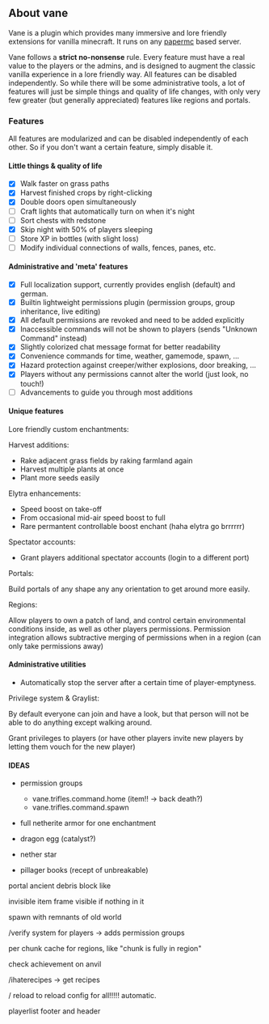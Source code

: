 ## About vane

Vane is a plugin which provides many
immersive and lore friendly extensions for vanilla minecraft.
It runs on any [papermc](https://papermc.io) based server.

Vane follows a **strict no-nonsense** rule.
Every feature must have a real value to the players or the admins,
and is designed to augment the classic vanilla experience in a lore friendly way.
All features can be disabled independently.
So while there will be some administrative tools, a lot of features will just be
simple things and quality of life changes, with
only very few greater (but generally appreciated) features like regions and portals.

### Features

All features are modularized and can be disabled independently of each other.
So if you don't want a certain feature, simply disable it.

#### Little things & quality of life

- [x] Walk faster on grass paths
- [x] Harvest finished crops by right-clicking
- [x] Double doors open simultaneously
- [ ] Craft lights that automatically turn on when it's night
- [ ] Sort chests with redstone
- [x] Skip night with 50% of players sleeping
- [ ] Store XP in bottles (with slight loss)
- [ ] Modify individual connections of walls, fences, panes, etc.

#### Administrative and 'meta' features

- [x] Full localization support, currently provides english (default) and german.
- [x] Builtin lightweight permissions plugin (permission groups, group inheritance, live editing)
- [x] All default permissions are revoked and need to be added explicitly
- [x] Inaccessible commands will not be shown to players (sends "Unknown Command" instead)
- [x] Slightly colorized chat message format for better readability
- [x] Convenience commands for time, weather, gamemode, spawn, ...
- [x] Hazard protection against creeper/wither explosions, door breaking, ...
- [x] Players without any permissions cannot alter the world (just look, no touch!)
- [ ] Advancements to guide you through most additions

#### Unique features

Lore friendly custom enchantments:

Harvest additions:
- Rake adjacent grass fields by raking farmland again
- Harvest multiple plants at once
- Plant more seeds easily

Elytra enhancements:
- Speed boost on take-off
- From occasional mid-air speed boost to full 
- Rare permantent controllable boost enchant (haha elytra go brrrrrr)

Spectator accounts:
- Grant players additional spectator accounts (login to a different port)

Portals:

Build portals of any shape any any orientation
to get around more easily.

Regions:

Allow players to own a patch of land, and control certain
environmental conditions inside, as well as other players permissions.
Permission integration allows subtractive merging of permissions when in a region (can only take permissions away)

#### Administrative utilities

- Automatically stop the server after a certain time of player-emptyness.

Privilege system & Graylist:

By default everyone can join and have a look,
but that person will not be able to do anything except walking around.

Grant privileges to players (or have other players invite new players
by letting them vouch for the new player)





#### IDEAS

- permission groups
  - vane.trifles.command.home (item!! -> back death?)
  - vane.trifles.command.spawn

- full netherite armor for one enchantment 
- dragon egg (catalyst?)
- nether star
- pillager books (recept of unbreakable)


portal ancient debris block like


invisible item frame visible if nothing in it


spawn with remnants of old world




/verify system for players -> adds permission groups


per chunk cache for regions, like "chunk is fully in region"

check achievement on anvil


/ihaterecipes -> get recipes


/<module> reload to reload config for all!!!!! automatic.


playerlist footer and header

